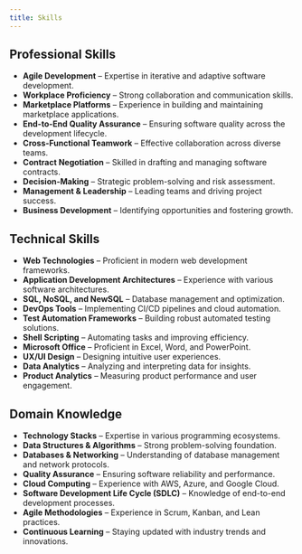 ```yaml
---
title: Skills
---
```


<!--
This website is only meant to showcase the work and and skills of the author,
on a professional level. It also has a blog, containing the author's observations
and opinions on various topics. The views expressed are the author's own.
Copyright (C) 2025  T L Naparajith

This program is free software: you can redistribute it and/or modify
it under the terms of the GNU Affero General Public License Version 3 as published
by the Free Software Foundation.

This program is distributed in the hope that it will be useful,
but WITHOUT ANY WARRANTY; without even the implied warranty of
MERCHANTABILITY or FITNESS FOR A PARTICULAR PURPOSE.  See the
GNU Affero General Public License for more details.

You should have received a copy of the GNU Affero General Public License
along with this program.  If not, see <https://www.gnu.org/licenses/agpl-3.0.txt>.

Contact me through electronic mail: <naparajith@duck.com>
-->

## Professional Skills

- **Agile Development** – Expertise in iterative and adaptive software
  development.
- **Workplace Proficiency** – Strong collaboration and communication skills.
- **Marketplace Platforms** – Experience in building and maintaining marketplace
  applications.
- **End-to-End Quality Assurance** – Ensuring software quality across the
  development lifecycle.
- **Cross-Functional Teamwork** – Effective collaboration across diverse teams.
- **Contract Negotiation** – Skilled in drafting and managing software
  contracts.
- **Decision-Making** – Strategic problem-solving and risk assessment.
- **Management & Leadership** – Leading teams and driving project success.
- **Business Development** – Identifying opportunities and fostering growth.

## Technical Skills

- **Web Technologies** – Proficient in modern web development frameworks.
- **Application Development Architectures** – Experience with various software
  architectures.
- **SQL, NoSQL, and NewSQL** – Database management and optimization.
- **DevOps Tools** – Implementing CI/CD pipelines and cloud automation.
- **Test Automation Frameworks** – Building robust automated testing solutions.
- **Shell Scripting** – Automating tasks and improving efficiency.
- **Microsoft Office** – Proficient in Excel, Word, and PowerPoint.
- **UX/UI Design** – Designing intuitive user experiences.
- **Data Analytics** – Analyzing and interpreting data for insights.
- **Product Analytics** – Measuring product performance and user engagement.

## Domain Knowledge

- **Technology Stacks** – Expertise in various programming ecosystems.
- **Data Structures & Algorithms** – Strong problem-solving foundation.
- **Databases & Networking** – Understanding of database management and network
  protocols.
- **Quality Assurance** – Ensuring software reliability and performance.
- **Cloud Computing** – Experience with AWS, Azure, and Google Cloud.
- **Software Development Life Cycle (SDLC)** – Knowledge of end-to-end
  development processes.
- **Agile Methodologies** – Experience in Scrum, Kanban, and Lean practices.
- **Continuous Learning** – Staying updated with industry trends and
  innovations.
